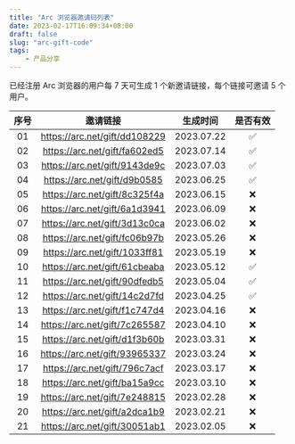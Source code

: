 ```yaml
---
title: "Arc 浏览器邀请码列表"
date: 2023-02-17T16:09:34+08:00
draft: false
slug: "arc-gift-code"
tags:
    - 产品分享
---
```


已经注册 Arc 浏览器的用户每 7 天可生成 1 个新邀请链接，每个链接可邀请 5 个用户。

| 序号 |邀请链接 | 生成时间 | 是否有效 |
| :-: | :-: | :-: | :-: |
| 01 | https://arc.net/gift/dd108229 | 2023.07.22 | ✅ |
| 02 | https://arc.net/gift/fa602ed5 | 2023.07.14 | ✅ |
| 03 | https://arc.net/gift/9143de9c | 2023.07.03 | ✅ |
| 04 | https://arc.net/gift/d9b0585 | 2023.06.25 | ✅ |
| 05 | https://arc.net/gift/8c325f4a | 2023.06.15 | ❌ |
| 06 | https://arc.net/gift/6a1d3941 | 2023.06.09 | ❌ |
| 07 | https://arc.net/gift/3d13c0ca | 2023.06.02 | ❌ |
| 08 | https://arc.net/gift/fc06b97b | 2023.05.26 | ❌ |
| 09 | https://arc.net/gift/1033ff81 | 2023.05.19 | ❌ |
| 10 | https://arc.net/gift/61cbeaba | 2023.05.12 | ✅ |
| 11 | https://arc.net/gift/90dfedb5 | 2023.05.04 | ✅ |
| 12 | https://arc.net/gift/14c2d7fd | 2023.04.25 | ✅ |
| 13 | https://arc.net/gift/f1c747d4 | 2023.04.16 | ❌ |
| 14 | https://arc.net/gift/7c265587 | 2023.04.10 | ❌ |
| 15 | https://arc.net/gift/d1f3b60b | 2023.03.31 | ❌ |
| 16 | https://arc.net/gift/93965337 | 2023.03.24 | ❌ |
| 17 | https://arc.net/gift/796c7acf | 2023.03.17 | ❌ |
| 18 | https://arc.net/gift/ba15a9cc | 2023.03.10 | ❌ |
| 19 | https://arc.net/gift/7e248815 | 2023.02.28 | ❌ |
| 20 | https://arc.net/gift/a2dca1b9 | 2023.02.21 | ❌ |
| 21 | https://arc.net/gift/30051ab1 | 2023.02.05 | ❌ |


